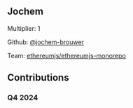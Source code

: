 
## Jochem
Multiplier: 1

Github: [@jochem-brouwer](https://github.com/jochem-brouwer)

Team: [ethereumjs/ethereumjs-monorepo](https://github.com/ethereumjs/ethereumjs-monorepo/pulls?q=is%3Apr+author%3Ajochem-brouwer+)

## Contributions

### Q4 2024

